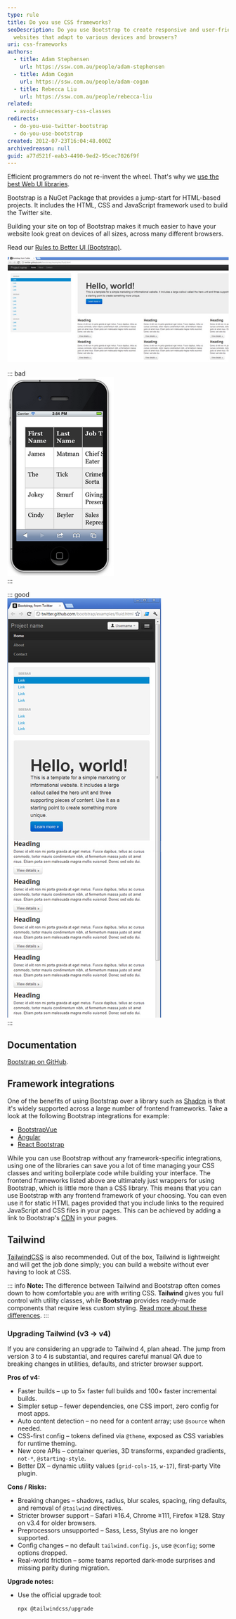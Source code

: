 ```yaml
---
type: rule
title: Do you use CSS frameworks?
seoDescription: Do you use Bootstrap to create responsive and user-friendly
  websites that adapt to various devices and browsers?
uri: css-frameworks
authors:
  - title: Adam Stephensen
    url: https://ssw.com.au/people/adam-stephensen
  - title: Adam Cogan
    url: https://ssw.com.au/people/adam-cogan
  - title: Rebecca Liu
    url: https://ssw.com.au/people/rebecca-liu
related:
  - avoid-unnecessary-css-classes
redirects:
  - do-you-use-twitter-bootstrap
  - do-you-use-bootstrap
created: 2012-07-23T16:04:48.000Z
archivedreason: null
guid: a77d521f-eab3-4490-9ed2-95cec7026f9f
---
```

Efficient programmers do not re-invent the wheel. That's why we [use the best Web UI libraries](/do-you-use-the-best-web-ui-libraries).

Bootstrap is a NuGet Package that provides a jump-start for HTML-based projects. It includes the HTML, CSS and JavaScript framework used to build the Twitter site.

<!--endintro-->

Building your site on top of Bootstrap makes it much easier to have your website look great on devices of all sizes, across many different browsers.

Read our [Rules to Better UI (Bootstrap)](/rules-to-better-ui-bootstrap).

![Figure: This website template, along with many others is available as a starting point for building Bootstrap-based sites](bootstrap-1.jpg)

::: bad  
![Figure: Bad example - Many websites built by using tables for positioning would render poorly on smaller devices, and be hard to use](iphonenonresponsive.png)  
:::

::: good  
![Figure: Good example - Bootstrap uses many techniques to help make your site look great on different browsers, on all devices](bootstrap-3.jpg)  
:::

## Documentation

[Bootstrap on GitHub](https://github.com/twbs/bootstrap).

## Framework integrations

One of the benefits of using Bootstrap over a library such as [Shadcn](https://ui.shadcn.com) is that it's widely supported across a large number of frontend frameworks. Take a look at the following Bootstrap integrations for example:

* [BootstrapVue](https://bootstrap-vue.org)
* [Angular](https://ng-bootstrap.github.io/#/home)
* [React Bootstrap](https://react-bootstrap.netlify.app)

While you can use Bootstrap without any framework-specific integrations, using one of the libraries can save you a lot of time managing your CSS classes and writing boilerplate code while building your interface. The frontend frameworks listed above are ultimately just wrappers for using Bootstrap, which is little more than a CSS library. This means that you can use Bootstrap with any frontend framework of your choosing. You can even use it for static HTML pages provided that you include links to the required JavaScript and CSS files in your pages. This can be achieved by adding a link to Bootstrap's [CDN](https://getbootstrap.com) in your pages.

## Tailwind

[TailwindCSS](https://tailwindcss.com) is also recommended. Out of the box, Tailwind is lightweight and will get the job done simply; you can build a website without ever having to look at CSS.

::: info
**Note:** The difference between Tailwind and Bootstrap often comes down to how comfortable you are with writing CSS. **Tailwind** gives you full control with utility classes, while **Bootstrap** provides ready-made components that require less custom styling. [Read more about these differences](https://themesberg.com/blog/design/tailwind-css-vs-bootstrap).
:::

### Upgrading Tailwind (v3 → v4)

If you are considering an upgrade to Tailwind 4, plan ahead. The jump from version 3 to 4 is substantial, and requires careful manual QA due to breaking changes in utilities, defaults, and stricter browser support.

**Pros of v4:**
* Faster builds – up to 5× faster full builds and 100× faster incremental builds.  
* Simpler setup – fewer dependencies, one CSS import, zero config for most apps.  
* Auto content detection – no need for a content array; use `@source` when needed.  
* CSS-first config – tokens defined via `@theme`, exposed as CSS variables for runtime theming.  
* New core APIs – container queries, 3D transforms, expanded gradients, `not-*`, `@starting-style`.  
* Better DX – dynamic utility values (`grid-cols-15`, `w-17`), first-party Vite plugin.

**Cons / Risks:**
* Breaking changes – shadows, radius, blur scales, spacing, ring defaults, and removal of `@tailwind` directives.  
* Stricter browser support – Safari ≥16.4, Chrome ≥111, Firefox ≥128. Stay on v3.4 for older browsers.  
* Preprocessors unsupported – Sass, Less, Stylus are no longer supported.  
* Config changes – no default `tailwind.config.js`, use `@config`; some options dropped.  
* Real-world friction – some teams reported dark-mode surprises and missing parity during migration.

**Upgrade notes:**
* Use the official upgrade tool:  
  ```bash
  npx @tailwindcss/upgrade
  ```
